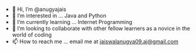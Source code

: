 - 👋 Hi, I’m @anugyajais
- 👀 I’m interested in ... Java and Python
- 🌱 I’m currently learning ... Internet Programming
- 💞️ I’m looking to collaborate with other fellow learners as a novice in the world of coding 
- 📫 How to reach me ... email me at jaiswalanugya09.aj@gmail.com

<!---
anugyajais/anugyajais is a ✨ special ✨ repository because its `README.md` (this file) appears on your GitHub profile.
You can click the Preview link to take a look at your changes.
--->
